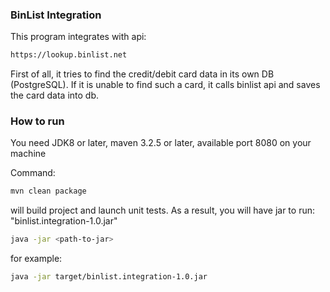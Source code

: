 ### BinList Integration

This program integrates with api:
```bash
https://lookup.binlist.net
```
First of all, it tries to find the credit/debit card data in its own DB (PostgreSQL). 
If it is unable to find such a card, it calls binlist api and saves the card data into db.

### How to run

You need JDK8 or later, maven 3.2.5 or later, available port 8080 on your machine

Command:
```bash
mvn clean package
```
will build project and launch unit tests.
As a result, you will have jar to run: "binlist.integration-1.0.jar"
```bash
java -jar <path-to-jar>
```
for example:
```bash
java -jar target/binlist.integration-1.0.jar
```
